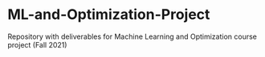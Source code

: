 # ML-and-Optimization-Project
Repository with deliverables for Machine Learning and Optimization course project (Fall 2021)
